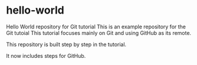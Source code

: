 # hello-world
Hello World repository for Git tutorial
This is an example repository for the Git tutoial
This tutorial focuses mainly on Git and using GitHub as its remote.

This repository is built step by step in the tutorial.

It now includes steps for GitHub.
